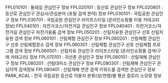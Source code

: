 FPL010101 : 둘레길 관심인구 정보
FPL020101 : 등산로 관심인구 정보
FPL020801 : 등산로 관심인구 관심사/관심분야 (포털 검색 분야) 정보
FPL030101 : 국립공원 관심인구 정보
FPL030701 : 국립공원 관심인구 라이프스타일 (온라인쇼핑몰 이용 카테고리 정보)
FPL040101 : 자전거코스/자전거길 관심인구 정보
FPL040401 : 자전거코스/자전거길 관심인구 자전거용품 검색 정보
FPL050201 : 산림치유원 관심인구 선호 산림치유원 검색 정보
FPL060101 : 산림체험 관심인구 정보
FPL060201 : 산림체험 관심인구 선호 산림체험장소 검색 정보
FPL060301 : 산림체험 관심인구 선호 산림체험 프로그램 검색 정보
FPL060501 : 산림치유 관심인구 라이프스타일 (온라인쇼핑몰 검색/구매 카테고리) 정보
FPL070101 : 귀산촌 관심인구 정보
FPL080101 : 산림재해 관심인구 정보
FPL080201 : 산림대피소 관심인구 정보
FPL080301 : 산림재해 관심인구 관심지역 검색정보
FPL080401 : 산림재해 연관 검색 키워드를 검색한 관심인구 정보
PARK_KCAL : 전국 국립공원 등산로 이용자 분류(성/연령)별 평균 칼로리 소모량 정보
